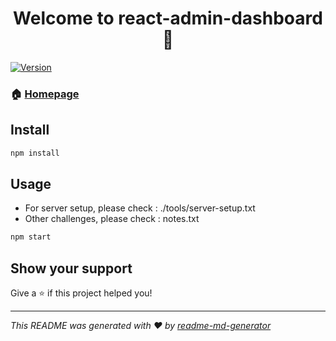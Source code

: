 <h1 align="center">Welcome to react-admin-dashboard 👋</h1>
<p>
  <a href="https://www.npmjs.com/package/demo" target="_blank">
    <img alt="Version" src="https://img.shields.io/npm/v/demo.svg">
  </a>
</p>

### 🏠 [Homepage](https://marmelab.com/react-admin-demo)

## Install

```sh
npm install
```

## Usage

- For server setup, please check : ./tools/server-setup.txt
- Other challenges, please check : notes.txt

```sh
npm start
```

## Show your support

Give a ⭐️ if this project helped you!

---

_This README was generated with ❤️ by [readme-md-generator](https://github.com/kefranabg/readme-md-generator)_
